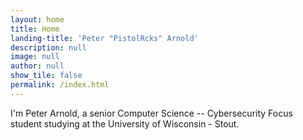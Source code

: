 ```yaml
---
layout: home
title: Home
landing-title: 'Peter "PistolRcks" Arnold'
description: null
image: null
author: null
show_tile: false
permalink: /index.html
---
```


I'm Peter Arnold, a senior Computer Science -- Cybersecurity Focus student studying at the University of Wisconsin - Stout.
